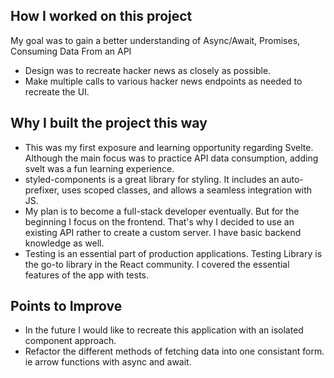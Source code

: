 ## How I worked on this project
My goal was to gain a better understanding of Async/Await, Promises, Consuming Data From an API
- Design was to recreate hacker news as closely as possible.
- Make multiple calls to various hacker news endpoints as needed to recreate the UI.

## Why I built the project this way
- This was my first exposure and learning opportunity regarding Svelte. Although the main focus was to practice API data consumption, adding svelt was a fun learning experience.
- styled-components is a great library for styling. It includes an auto-prefixer, uses scoped
classes, and allows a seamless integration with JS.
- My plan is to become a full-stack developer eventually. But for the beginning I focus on the
frontend. That's why I decided to use an existing API rather to create a custom server. I have
basic backend knowledge as well.
- Testing is an essential part of production applications. Testing Library is the go-to library in the
React community. I covered the essential features of the app with tests.
## Points to Improve
- In the future I would like to recreate this application with an isolated component approach.
- Refactor the different methods of fetching data into one consistant form.  ie arrow functions with async and await.

